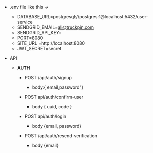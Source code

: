 - .env file like this ->
    - DATABASE_URL=postgresql://postgres:1@localhost:5432/user-service
    - SENDGRID_EMAIL=ali@truckpin.com
    - SENDGRID_API_KEY=
    - PORT=8080
    - SITE_URL =http://localhost:8080
    - JWT_SECRET=secret

-   API

    - **AUTH**
        - POST /api/auth/signup
            - body:{ email,password"}               

        - POST api/auth/confirm-user
            - body { uuid, code }

        - POST api/auth/login
            - body {email, password}
        - POST /api/auth/resend-verification
            - body {email}